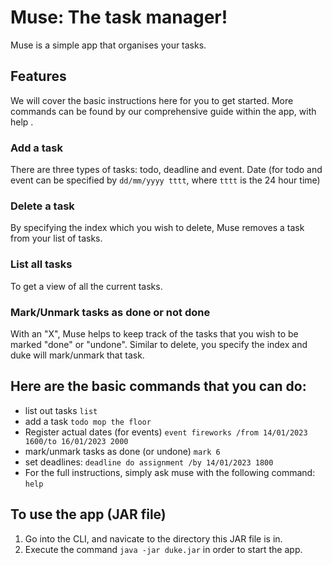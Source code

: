 # Muse: The task manager!

Muse is a simple app that organises your tasks.

## Features
We will cover the basic instructions here for you to get started. 
More commands can be found by our comprehensive guide within the app, with
help
.

### Add a task
There are three types of tasks: todo, deadline and event. 
Date (for todo and event can be specified by
```dd/mm/yyyy tttt```, where ```tttt``` is the 24 hour time)

### Delete a task
By specifying the index which you wish to delete, Muse removes a task from your list of tasks.

### List all tasks
To get a view of all the current tasks.

### Mark/Unmark tasks as done or not done
With an "X", Muse helps to keep track of the tasks that you wish to be marked "done" or "undone". Similar to delete, you specify the index and duke will mark/unmark that task.

## Here are the basic commands that you can do: 
- list out tasks ```list```
- add a task ```todo mop the floor```
- Register actual dates (for events) ```event fireworks /from 14/01/2023 1600/to 16/01/2023 2000```
- mark/unmark tasks as done (or undone) ```mark 6```
- set deadlines: ```deadline do assignment /by 14/01/2023 1800```
- For the full instructions, simply ask muse with the following command: ```help```

## To use the app (JAR file) 
1. Go into the CLI, and navicate to the directory this JAR file is in. 
2. Execute the command ```java -jar duke.jar``` in order to start the app.
